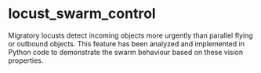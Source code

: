 # locust_swarm_control
Migratory locusts detect incoming objects more urgently than parallel flying or outbound objects. This feature has been analyzed and implemented in Python code to demonstrate the swarm behaviour based on these vision properties.
